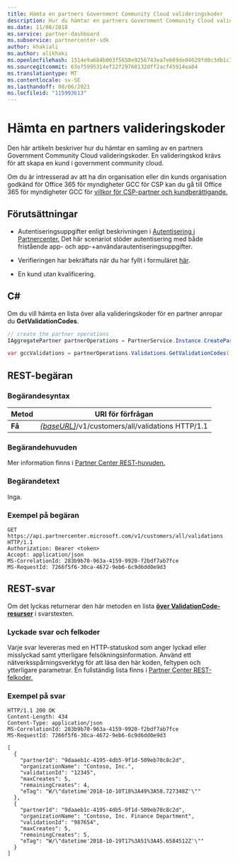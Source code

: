 ```yaml
---
title: Hämta en partners Government Community Cloud valideringskoder
description: Hur du hämtar en partners Government Community Cloud valideringskoder.
ms.date: 11/08/2018
ms.service: partner-dashboard
ms.subservice: partnercenter-sdk
author: khakiali
ms.author: alikhaki
ms.openlocfilehash: 1514e9a684b003f5650e9256743ea7e669de04629fd0c3db1c7dfa677e96a752
ms.sourcegitcommit: 63ef5995314ef22f29768132dff2acf45914ea84
ms.translationtype: MT
ms.contentlocale: sv-SE
ms.lasthandoff: 08/06/2021
ms.locfileid: "115993613"
---
```

# <a name="get-a-partners-validation-codes"></a>Hämta en partners valideringskoder

Den här artikeln beskriver hur du hämtar en samling av en partners Government Community Cloud valideringskoder. En valideringskod krävs för att skapa en kund i government community cloud.

Om du är intresserad av att ha din organisation eller din kunds organisation godkänd för Office 365 för myndigheter GCC för CSP kan du gå till Office 365 för myndigheter GCC för [villkor för CSP-partner och kundberättigande.](/partner-center/csp-gcc-validate)

## <a name="prerequisites"></a>Förutsättningar

- Autentiseringsuppgifter enligt beskrivningen i [Autentisering i Partnercenter.](partner-center-authentication.md) Det här scenariot stöder autentisering med både fristående app- och app-+användarautentiseringsuppgifter.

- Verifieringen har bekräftats när du har fyllt i formuläret [här](https://products.office.com/government/eligibility-validation?ReqType=CSPPartner).

- En kund utan kvalificering.

## <a name="c"></a>C\#

Om du vill hämta en lista över alla valideringskoder för en partner anropar du **GetValidationCodes**.

``` csharp
// create the partner operations
IAggregatePartner partnerOperations = PartnerService.Instance.CreatePartnerOperations(credentials);

var gccValidations = partnerOperations.Validations.GetValidationCodes();
```

## <a name="rest-request"></a>REST-begäran

### <a name="request-syntax"></a>Begärandesyntax

| Metod  | URI för förfrågan                                                                                          |
|---------|------------------------------------------------------------------------------------------------------|
| **Få** | [*{baseURL}*](partner-center-rest-urls.md)/v1/customers/all/validations HTTP/1.1 |

### <a name="request-headers"></a>Begärandehuvuden

Mer information finns i [Partner Center REST-huvuden.](headers.md)

### <a name="request-body"></a>Begärandetext

Inga.

### <a name="request-example"></a>Exempel på begäran

```http
GET https://api.partnercenter.microsoft.com/v1/customers/all/validations HTTP/1.1
Authorization: Bearer <token>
Accept: application/json
MS-CorrelationId: 283b9b70-963a-4159-9920-f2bdf7ab7fce
MS-RequestId: 7266f5f6-30ca-4672-9eb6-6c9d6dd0e9d3
```

## <a name="rest-response"></a>REST-svar

Om det lyckas returnerar den här metoden en lista [**över ValidationCode-resurser**](utility-resources.md#validationcode) i svarstexten.

### <a name="response-success-and-error-codes"></a>Lyckade svar och felkoder

Varje svar levereras med en HTTP-statuskod som anger lyckad eller misslyckad samt ytterligare felsökningsinformation. Använd ett nätverksspårningsverktyg för att läsa den här koden, feltypen och ytterligare parametrar. En fullständig lista finns i [Partner Center REST-felkoder.](error-codes.md)

### <a name="response-example"></a>Exempel på svar

```http
HTTP/1.1 200 OK
Content-Length: 434
Content-Type: application/json
MS-CorrelationId: 283b9b70-963a-4159-9920-f2bdf7ab7fce
MS-RequestId: 7266f5f6-30ca-4672-9eb6-6c9d6dd0e9d3

[
  {
    "partnerId": "9daaeb1c-4195-4db5-9f1d-509eb70c8c2d",
    "organizationName": "Contoso, Inc.",
    "validationId": "12345",
    "maxCreates": 5,
    "remainingCreates": 4,
    "eTag": "W/\"datetime'2018-10-10T18%3A49%3A58.727348Z'\""
  },
  {
    "partnerId": "9daaeb1c-4195-4db5-9f1d-509eb70c8c2d",
    "organizationName": "Contoso, Inc. Finance Department",
    "validationId": "987654",
    "maxCreates": 5,
    "remainingCreates": 5,
    "eTag": "W/\"datetime'2018-10-19T17%3A51%3A45.6584512Z'\""
  }
]
```
